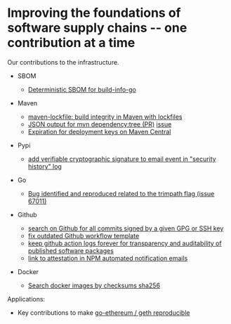 # Improving the foundations of software supply chains -- one contribution at a time

Our contributions to the infrastructure.

* SBOM
  * [Deterministic SBOM for build-info-go](https://github.com/jfrog/build-info-go/issues/135)
* Maven
  * [maven-lockfile: build integrity in Maven with lockfiles](https://github.com/chains-project/maven-lockfile/)
  * [JSON output for mvn dependency:tree (PR)](https://github.com/apache/maven-dependency-plugin/pull/391) [issue](https://issues.apache.org/jira/browse/MDEP-799) 
  * [Expiration for deployment keys on Maven Central](https://community.sonatype.com/t/add-support-for-expiration-for-access-tokens-in-nexus/12501)
* Pypi
  * [add verifiable cryptographic signature to email event in "security history" log](https://github.com/pypi/warehouse/issues/15974)
* Go
  * [Bug identified and reproduced related to the trimpath flag (issue 67011)](https://github.com/golang/go/issues/67011)
* Github
  * [search on Github for all commits signed by a given GPG or SSH key](https://github.com/orgs/community/discussions/112411)
  * [fix outdated Github workflow template](https://github.com/actions/starter-workflows/pull/2347)
  * [keep github action logs forever for transparency and auditability of published software packages](https://github.com/orgs/community/discussions/123969)
  * [link to attestation in NPM automated notification emails](https://github.com/orgs/community/discussions/122114)
   
* Docker
  * [Search docker images by checksums sha256](https://github.com/docker/roadmap/issues/663) 

Applications:
* Key contributions to make [go-ethereum / geth reproducible](https://github.com/ethereum/go-ethereum/issues/28987)
